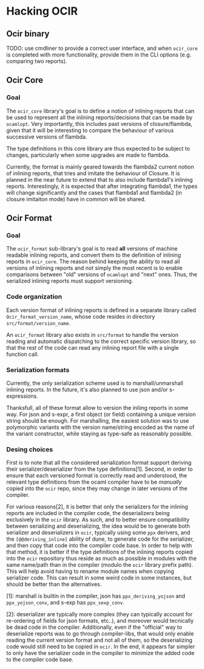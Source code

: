 
# Hacking OCIR

## Ocir binary

TODO: use cmdliner to provide a correct user interface, and when
      `ocir_core` is completed with more functionality, provide
      them in the CLI options (e.g. comparing two reports).


## Ocir Core

### Goal

The `ocir_core` library's goal is to define a notion of inlining reports
that can be used to represent all the inlining reports/decisions that
can be made by `ocamlopt`. Very importantly, this includes past versions
of closure/flambda, given that it will be interesting to compare the
behaviour of various successive versions of flambda.

The type definitions in this core library are thus expected to be subject
to changes, particularly when some upgrades are made to flambda.

Currently, the format is mainly geared towards the flambda2 current notion
of inlining reports, that tries and imitate the behaviour of Closure. It is
planned in the near future to extend that to also include flambda1's inlining
reports. Interestingly, it is expected that after integrating flambda1, the
types will change significantly and the cases that flambda1 and flambda2 (in
closure imitaiton mode) have in common will be shared.


## Ocir Format

### Goal

The `ocir_format` sub-library's goal is to read **all** versions of machine
readable inlining reports, and convert them to the definition of inlining
reports in `ocir_core`. The reason behind keeping the ability to read all
versions of inlining reports and not simply the most recent is to enable
comparisons between "old" versions of `ocamlopt` and "next" ones. Thus,
the serialized inlining reports must support versioning.

### Code organization

Each version format of inlining reports is defined in a separate library
called `Ocir_format_version_name`, whose code resides in directory
`src/format/version_name`.

An `ocir_format` library also exists in `src/format` to handle the version
reading and automatic dispatching to the correct specific version library,
so that the rest of the code can read any inlining report file with a single
function call.


### Serialization formats

Currently, the only serialization scheme used is to marshall/unmarshall
inlining reports. In the future, it's also planned to use json and/or
s-expressions.

Thanksfull, all of these format allow to version the inliing reports in
some way. For json and s-expr, a first object (or field) containing a
unique version string should be enough. For marshalling, the easiest
solution was to use polymorphic variants with the version name/string
encoded as the name of the variant constructor, while staying as
type-safe as reasonably possible.


### Desing choices

First is to note that all the considered serialization format support
deriving their serializer/deserializer from the type definitions[1].
Second, in order to ensure that each versioned format is correctly
read and understood, the relevant type definitions from the ocaml
compiler have to be *manually* copied into the `ocir` repo, since
they may change in later versions of the compiler.

For various reasons[2], it is better that only the serializers
for the inlining reports are included in the compiler code, the
deserializers being exclusively in the `ocir` library. As such,
and to better ensure compatibility between serializing and
deserializing, the idea would be to generate both serializer and
deserializers in `ocir`, typically using some `ppx` derivers, and
the `[@@deriving_inline]` ability of dune, to generate code for the
serializer, and then copy that code into the compiler code base.
In order to help with that method, it is better if the type definitions
of the inlining reports copied into the `ocir` repository thus reside
as much as possible in modules with the same name/path than in the compiler
(modulo the `ocir` library prefix path). This will help avoid having to
rename module names when copying serializer code. This can result in some
weird code in some instances, but should be better than the alternatives.


[1]: marshall is builtin in the compiler,
     json has `ppx_deriving_yojson` and `ppx_yojson_conv`,
     and s-exp has `ppx_sexp_conv`.

[2]: deserializer are typically more complex (they can typically account
     for re-ordering of fields for json formats, etc..), and moreover would
     tecnically be dead code in the compiler. Additionally, even if the
     "official" way to deserialize reports was to go through compiler-libs,
     that would only enable reading the current version format and not all
     of them, so the deserializing code would still need to be copied in `ocir`.
     In the end, it appears far simpler to only have the serializer code in the
     compiler to minimize the added code to the compiler code base.




